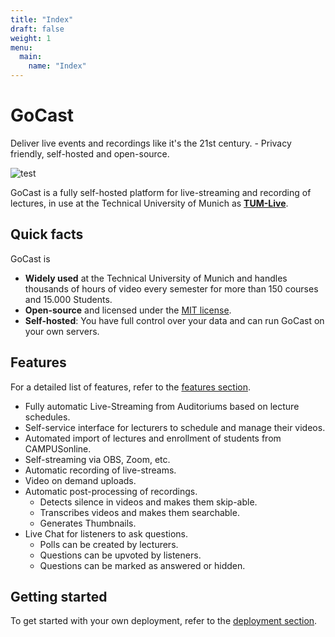```yaml
---
title: "Index"
draft: false
weight: 1
menu:
  main:
    name: "Index"
---
```


# GoCast

Deliver live events and recordings like it's the 21st century. - Privacy friendly, self-hosted and open-source.

![test](/showcase-01.png#showcase)

GoCast is a fully self-hosted platform for live-streaming and recording of lectures, in use at the Technical University of Munich as **[TUM-Live](https://live.rbg.tum.de)**.

## Quick facts

GoCast is

- **Widely used** at the Technical University of Munich and handles thousands of hours of video every semester for more than 150 courses and 15.000 Students.
- **Open-source** and licensed under the [MIT license](https://github.com/joschahenningsen/TUM-Live/blob/dev/LICENSE).
- **Self-hosted**: You have full control over your data and can run GoCast on your own servers.

## Features

For a detailed list of features, refer to the [features section](/docs/features/LectureHallStreams/).

- Fully automatic Live-Streaming from Auditoriums based on lecture schedules.
- Self-service interface for lecturers to schedule and manage their videos.
- Automated import of lectures and enrollment of students from CAMPUSonline.
- Self-streaming via OBS, Zoom, etc.
- Automatic recording of live-streams.
- Video on demand uploads.
- Automatic post-processing of recordings.
  - Detects silence in videos and makes them skip-able.
  - Transcribes videos and makes them searchable.
  - Generates Thumbnails.
- Live Chat for listeners to ask questions.
  - Polls can be created by lecturers.
  - Questions can be upvoted by listeners.
  - Questions can be marked as answered or hidden.

## Getting started

To get started with your own deployment, refer to the [deployment section](/docs/deployment/getting-started).
